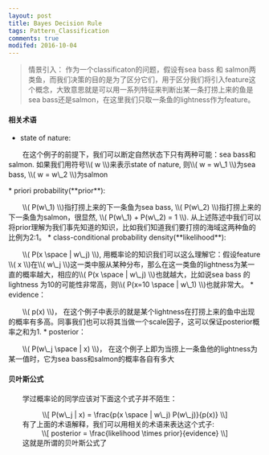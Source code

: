 ```yaml
---
layout: post
title: Bayes Decision Rule
tags: Pattern_Classification
comments: true
modifed: 2016-10-04
---
```


> 情景引入： 作为一个classificaton的问题，假设有sea bass 和 salmon两类鱼，而我们决策的目的是为了区分它们，用于区分我们将引入feature这个概念，大致意思就是可以用一系列特征来判断出某一条打捞上来的鱼是sea bass还是salmon，在这里我们只取一条鱼的lightness作为feature。

#### 相关术语
* state of nature:
<p>&emsp;&emsp;在这个例子的前提下，我们可以断定自然状态下只有两种可能：sea bass和salmon. 如果我们用符号\\( w \\)来表示state of nature, 则\\( w = w\_1 \\)为sea bass, \\( w = w\_2 \\)为salmon</p>
* priori probability(**prior**):
<p>&emsp;&emsp;\\( P(w\_1) \\)指打捞上来的下一条鱼为sea bass, \\( P(w\_2) \\)指打捞上来的下一条鱼为salmon，很显然, \\( P(w\_1) + P(w\_2) = 1 \\). 从上述陈述中我们可以将prior理解为我们事先知道的知识，比如我们知道我们要打捞的海域这两种鱼的比例为2:1。
* class-conditional probability density(**likelihood**):
<p>&emsp;&emsp;\\( P(x \space | w\_j) \\), 用概率论的知识我们可以这么理解它：假设feature \\( x \\)在\\( w\_j \\)这一类中服从某种分布，那么在这一类鱼的lightness为某一直的概率越大，相应的\\( P(x \space | w\_j) \\)也就越大，比如说sea bass 的lightness 为10的可能性非常高，则\\( P(x=10 \space | w\_1) \\)也就非常大。
* evidence：
<p>&emsp;&emsp;\\( p(x) \\)， 在这个例子中表示的就是某个lightness在打捞上来的鱼中出现的概率有多高。同事我们也可以将其当做一个scale因子，这可以保证posterior概率之和为1.
* posterior：
<p>&emsp;&emsp;\\( P(w\_j \space | x) \\)， 在这个例子上即为当捞上一条鱼他的lightness为某一值时，它为sea bass和salmon的概率各自有多大

#### 贝叶斯公式
&emsp;&emsp;学过概率论的同学应该对下面这个式子并不陌生：
<center> \\[ P(w\_j  | x) = \frac{p(x \space | w\_j) P(w\_j)}{p(x)} \\] </center>
&emsp;&emsp;有了上面的术语解释，我们可以用相关的术语来表达这个式子:
<center> \\[ posterior = \frac{likelihood \times prior}{evidence} \\]</center>
&emsp;&emsp;这就是所谓的贝叶斯公式了
